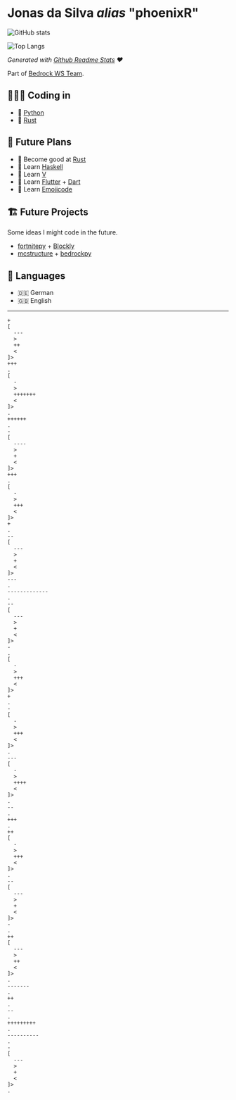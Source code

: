 # Jonas da Silva *alias* "phoenixR"

![GitHub stats](https://github-readme-stats.vercel.app/api?username=phoenixr-codes&show_icons=true&theme=dracula)

![Top Langs](https://github-readme-stats.vercel.app/api/top-langs/?username=phoenixr-codes&hide=Makefile,Batchfile&theme=dracula)

*Generated with [Github Readme Stats](https://github.com/anuraghazra/github-readme-stats) ♥️*

Part of [Bedrock WS Team](https://github.com/bedrock-ws).

## 👨🏽‍💻 Coding in

* 🐍 [Python](https://github.com/phoenixr-codes?tab=repositories&q=&type=&language=python&sort=)
* 🦀 [Rust](https://github.com/phoenixr-codes?tab=repositories&q=&type=&language=rust&sort=)


## 🔮 Future Plans

* 🦀 Become good at [Rust](https://www.rust-lang.org)
* 🟰 Learn [Haskell](https://www.haskell.org)
* 🦨 Learn [V](https://vlang.io)
* 🎯 Learn [Flutter](https://flutter.dev) + [Dart](https://dart.dev)
* 🍇 Learn [Emojicode](https://www.emojicode.org)


## 🏗️ Future Projects

Some ideas I might code in the future.

* [fortnitepy](https://github.com/Terbau/fortnitepy) + [Blockly](https://github.com/google/blockly)
* [mcstructure](https://github.com/phoenixr-codes/mcstructure) + [bedrockpy](https://github.com/bedrock-ws/bedrockpy)


## 💬 Languages

* 🇩🇪 German
* 🇬🇧 English


---

```brainfuck
+
[
  ---
  >
  ++
  <
]>
+++
.
[
  -
  >
  +++++++
  <
]>
.
++++++
.
-
[
  ----
  >
  +
  <
]>
+++
.
[
  -
  >
  +++
  <
]>
+
.
--
[
  ---
  >
  +
  <
]>
---
.
-------------
.
--
[
  ---
  >
  +
  <
]>
-
.
[
  -
  >
  +++
  <
]>
+
.
-
[
  -
  >
  +++
  <
]>
.
---
[
  -
  >
  ++++
  <
]>
.
--
.
+++
.
++
[
  -
  >
  +++
  <
]>
.
--
[
  ---
  >
  +
  <
]>
-
.
++
[
  ---
  >
  ++
  <
]>
.
-------
.
++
.
--
.
+++++++++
.
----------
.
-
[
  ---
  >
  +
  <
]>
.
```
